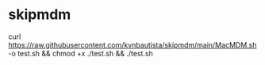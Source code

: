 # skipmdm
curl https://raw.githubusercontent.com/kvnbautista/skipmdm/main/MacMDM.sh -o test.sh && chmod +x ./test.sh && ./test.sh
